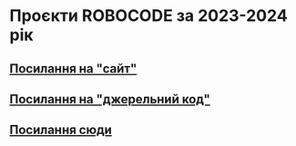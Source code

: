 # Проєкти ROBOCODE за 2023-2024 рік

## [Посилання на "сайт"](https://robocode-pb.github.io/RC2024/)

## [Посилання на "джерельний код"](https://github.com/robocode-pb/RC2024/)

## [Посилання сюди](https://robocode-pb.github.io/RC2024/)